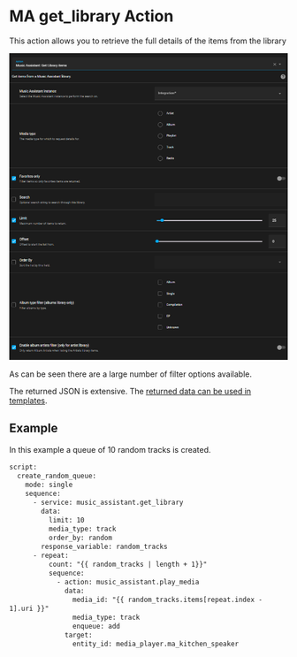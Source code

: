 # MA get_library Action

This action allows you to retrieve the full details of the items from the library

![image](../assets/screenshots/service-call/get_library.png)

As can be seen there are a large number of filter options available.

The returned JSON is extensive. The [returned data can be used in templates](https://www.home-assistant.io/docs/scripts/perform-actions#use-templates-to-handle-response-data).

## Example

In this example a queue of 10 random tracks is created.

```
script:
  create_random_queue:
    mode: single
    sequence:
      - service: music_assistant.get_library
        data:
          limit: 10
          media_type: track
          order_by: random
        response_variable: random_tracks
      - repeat:
          count: "{{ random_tracks | length + 1}}"
          sequence:
            - action: music_assistant.play_media
              data:
                media_id: "{{ random_tracks.items[repeat.index - 1].uri }}"
                media_type: track
                enqueue: add
              target:
                entity_id: media_player.ma_kitchen_speaker
```
